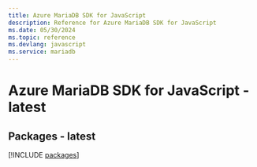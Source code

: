 ```yaml
---
title: Azure MariaDB SDK for JavaScript
description: Reference for Azure MariaDB SDK for JavaScript
ms.date: 05/30/2024
ms.topic: reference
ms.devlang: javascript
ms.service: mariadb
---
```

# Azure MariaDB SDK for JavaScript - latest
## Packages - latest
[!INCLUDE [packages](mariadb-index.md)]